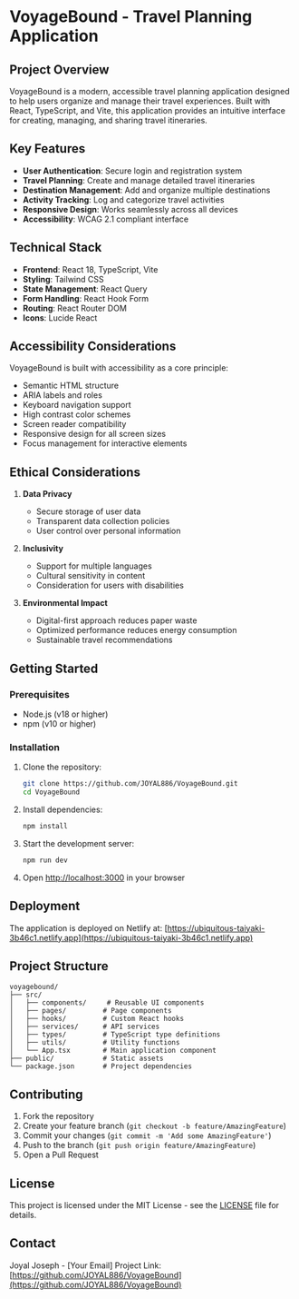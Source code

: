 # VoyageBound - Travel Planning Application

## Project Overview
VoyageBound is a modern, accessible travel planning application designed to help users organize and manage their travel experiences. Built with React, TypeScript, and Vite, this application provides an intuitive interface for creating, managing, and sharing travel itineraries.

## Key Features
- **User Authentication**: Secure login and registration system
- **Travel Planning**: Create and manage detailed travel itineraries
- **Destination Management**: Add and organize multiple destinations
- **Activity Tracking**: Log and categorize travel activities
- **Responsive Design**: Works seamlessly across all devices
- **Accessibility**: WCAG 2.1 compliant interface

## Technical Stack
- **Frontend**: React 18, TypeScript, Vite
- **Styling**: Tailwind CSS
- **State Management**: React Query
- **Form Handling**: React Hook Form
- **Routing**: React Router DOM
- **Icons**: Lucide React

## Accessibility Considerations
VoyageBound is built with accessibility as a core principle:
- Semantic HTML structure
- ARIA labels and roles
- Keyboard navigation support
- High contrast color schemes
- Screen reader compatibility
- Responsive design for all screen sizes
- Focus management for interactive elements

## Ethical Considerations
1. **Data Privacy**
   - Secure storage of user data
   - Transparent data collection policies
   - User control over personal information

2. **Inclusivity**
   - Support for multiple languages
   - Cultural sensitivity in content
   - Consideration for users with disabilities

3. **Environmental Impact**
   - Digital-first approach reduces paper waste
   - Optimized performance reduces energy consumption
   - Sustainable travel recommendations

## Getting Started

### Prerequisites
- Node.js (v18 or higher)
- npm (v10 or higher)

### Installation
1. Clone the repository:
   ```bash
   git clone https://github.com/JOYAL886/VoyageBound.git
   cd VoyageBound
   ```

2. Install dependencies:
   ```bash
   npm install
   ```

3. Start the development server:
   ```bash
   npm run dev
   ```

4. Open [http://localhost:3000](http://localhost:3000) in your browser

## Deployment
The application is deployed on Netlify at:
[https://ubiquitous-taiyaki-3b46c1.netlify.app](https://ubiquitous-taiyaki-3b46c1.netlify.app)

## Project Structure
```
voyagebound/
├── src/
│   ├── components/     # Reusable UI components
│   ├── pages/         # Page components
│   ├── hooks/         # Custom React hooks
│   ├── services/      # API services
│   ├── types/         # TypeScript type definitions
│   ├── utils/         # Utility functions
│   └── App.tsx        # Main application component
├── public/            # Static assets
└── package.json       # Project dependencies
```

## Contributing
1. Fork the repository
2. Create your feature branch (`git checkout -b feature/AmazingFeature`)
3. Commit your changes (`git commit -m 'Add some AmazingFeature'`)
4. Push to the branch (`git push origin feature/AmazingFeature`)
5. Open a Pull Request

## License
This project is licensed under the MIT License - see the [LICENSE](LICENSE) file for details.

## Contact
Joyal Joseph - [Your Email]
Project Link: [https://github.com/JOYAL886/VoyageBound](https://github.com/JOYAL886/VoyageBound) 
